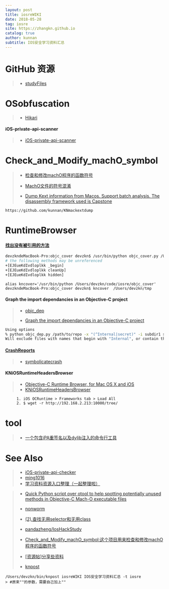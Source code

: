 ```yaml
---
layout: post
title: iosreWIKI
date: 2018-05-28
tag: iosre
site: https://zhangkn.github.io
catalog: true
author: kunnan
subtitle: IOS安全学习资料汇总
---
```




# GitHub 资源

>* [studyFiles](https://github.com/kunnan/studyFiles)

# OSobfuscation


>* [Hikari](https://github.com/iOSHacking/Hikari)
>
>
>


#### iOS-private-api-scanner

>* [iOS-private-api-scanner](https://github.com/WxHook/iOS-private-api-scanner)
>


# Check_and_Modify_machO_symbol


>* [检查和修改machO程序的函数符号](https://github.com/iOSobfuscation/Check_and_Modify_machO_symbol)
>* [MachO文件的符号混淆](https://github.com/kunnan/KNCheck_and_Modify_machO_symbol)
>
>* [Dump Kext information from Macos. Support batch analysis. The disassembly framework used is Capstone
](https://github.com/cocoahuke/mackextdump)

```
https://github.com/kunnan/KNmackextdump
```




# RuntimeBrowser

#### [找出没有被引用的方法](https://github.com/kunnan/KN_find_methods_unreferenced)


```sh
devzkndeMacBook-Pro:objc_cover devzkn$ /usr/bin/python objc_cover.py /Users/devzkn/tmp
# the following methods may be unreferenced
+[EJEueKdIvdloplkk _begin]
+[EJEueKdIvdloplkk cleanUp]
+[EJEueKdIvdloplkk hidden]
```

```
alias kncover='/usr/bin/python /Users/devzkn/code/iosre/objc_cover'
devzkndeMacBook-Pro:objc_cover devzkn$ kncover  /Users/devzkn/tmp 
```


#### Graph the import dependancies in an Objective-C project


>* [objc_dep](https://github.com/jbtewaks/objc_dep)
>
>* [Graph the import dependancies in an Objective-C project](https://github.com/kunnan/KNobjc_dep)

```sh
Using options
% python objc_dep.py /path/to/repo -x "(^Internal|secret)" -i subdir1 subdir2 > graph.dot
Will exclude files with names that begin with "Internal", or contain the word "secret". Additionally all files in folders named subdir1 and subdir2 are ignored.
```

#### [CrashReports]( https://github.com/nst/CrashReports)

>* [symbolicatecrash](https://zhangkn.github.io/2018/03/symbolicatecrash/)
>
>




#### KNiOSRuntimeHeadersBrowser

>* [Objective-C Runtime Browser, for Mac OS X and iOS](https://github.com/WxHook/RuntimeBrowser)
>* [KNiOSRuntimeHeadersBrowser](https://github.com/kunnan/KNiOSRuntimeHeadersBrowser)

```
     1. iOS OCRuntime > Frameworks tab > Load All
     2. $ wget -r http://192.168.2.213:10000/tree/
```


# tool

>* [一个包含iPA重签名以及dylib注入的命令行工具](https://github.com/jbtewaks/ktool)
>
>

# See Also 
>* [iOS-private-api-checker](https://github.com/NetEaseGame/iOS-private-api-checker)
>* [ming1016](https://github.com/ming1016/study/wiki)
>* [学习资料资源入口整理（一起整理啦）](http://iosre.com/t/topic/4680)

>* [Quick Python script over otool to help spotting potentially unused methods in Objective-C Mach-O executable files](https://github.com/iOSobfuscation/objc_cover)
>* [nonworm](http://www.mottoin.com/user/nonworm)
>* [(2).查找无用selector和无用class](https://github.com/nst/objc_cover)
>
>* [pandazheng/IosHackStudy](https://github.com/WxHook/IosHackStudy)
>* [Check_and_Modify_machO_symbol:这个项目用来检查和修改machO程序的函数符号](https://github.com/CocoaHuke/Check_and_Modify_machO_symbol)
>* [[资源帖]分享些资料](http://iosre.com/t/topic/1954)
>* [knpost](https://github.com/zhangkn/KNBin/blob/master/knpost) 
>
```
/Users/devzkn/bin/knpost iosreWIKI IOS安全学习资料汇总 -t iosre
> #原来""的参数，需要自己加上""
```

